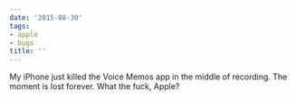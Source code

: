 ```yaml
---
date: '2015-08-30'
tags:
- apple
- bugs
title: ''
---
```


My iPhone just killed the Voice Memos app in the middle of recording. The moment is lost forever. What the fuck, Apple?
